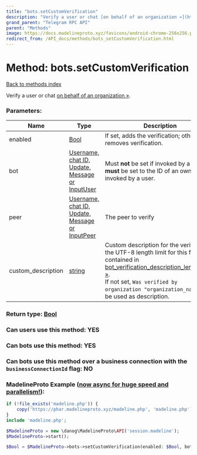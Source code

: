 ```yaml
---
title: "bots.setCustomVerification"
description: "Verify a user or chat [on behalf of an organization »](https://core.telegram.org/api/bots/verification)."
grand_parent: "Telegram RPC API"
parent: "Methods"
image: https://docs.madelineproto.xyz/favicons/android-chrome-256x256.png
redirect_from: /API_docs/methods/bots_setCustomVerification.html
---
```

# Method: bots.setCustomVerification
[Back to methods index](index.html)



Verify a user or chat [on behalf of an organization »](https://core.telegram.org/api/bots/verification).

### Parameters:

| Name     |    Type       | Description | Required |
|----------|---------------|-------------|----------|
|enabled|[Bool](/API_docs/types/Bool.html) | If set, adds the verification; otherwise removes verification. | Optional|
|bot|[Username, chat ID, Update, Message or InputUser](/API_docs/types/InputUser.html) | Must **not** be set if invoked by a bot, **must** be set to the ID of an owned bot if invoked by a user. | Optional|
|peer|[Username, chat ID, Update, Message or InputPeer](/API_docs/types/InputPeer.html) | The peer to verify | Optional|
|custom\_description|[string](/API_docs/types/string.html) | Custom description for the verification, the UTF-8 length limit for this field is contained in [bot\_verification\_description\_length\_limit »](https://core.telegram.org/api/config#bot-verification-description-length-limit). <br>If not set, `Was verified by organization "organization_name"` will be used as description. | Optional|


### Return type: [Bool](/API_docs/types/Bool.html)

### Can users use this method: **YES**


### Can bots use this method: **YES**


### Can bots use this method over a business connection with the `businessConnectionId` flag: **NO**


### MadelineProto Example ([now async for huge speed and parallelism!](https://docs.madelineproto.xyz/docs/ASYNC.html)):


```php
if (!file_exists('madeline.php')) {
    copy('https://phar.madelineproto.xyz/madeline.php', 'madeline.php');
}
include 'madeline.php';

$MadelineProto = new \danog\MadelineProto\API('session.madeline');
$MadelineProto->start();

$Bool = $MadelineProto->bots->setCustomVerification(enabled: $Bool, bot: $InputUser, peer: $InputPeer, custom_description: 'string', );
```

